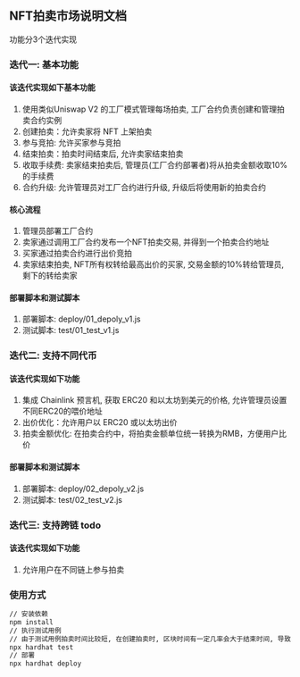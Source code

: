 ## NFT拍卖市场说明文档
功能分3个迭代实现
### 迭代一: 基本功能
#### 该迭代实现如下基本功能
1. 使用类似Uniswap V2 的工厂模式管理每场拍卖, 工厂合约负责创建和管理拍卖合约实例
1. 创建拍卖：允许卖家将 NFT 上架拍卖
1. 参与竞拍: 允许买家参与竞拍
1. 结束拍卖：拍卖时间结束后, 允许卖家结束拍卖
1. 收取手续费: 卖家结束拍卖后, 管理员(工厂合约部署者)将从拍卖金额收取10%的手续费
1. 合约升级: 允许管理员对工厂合约进行升级, 升级后将使用新的拍卖合约
#### 核心流程
1. 管理员部署工厂合约
1. 卖家通过调用工厂合约发布一个NFT拍卖交易, 并得到一个拍卖合约地址
1. 买家通过拍卖合约进行出价竞拍
1. 卖家结束拍卖, NFT所有权转给最高出价的买家, 交易金额的10%转给管理员, 剩下的转给卖家
#### 部署脚本和测试脚本
1. 部署脚本: deploy/01_depoly_v1.js
1. 测试脚本: test/01_test_v1.js

### 迭代二: 支持不同代币
#### 该迭代实现如下功能
1. 集成 Chainlink 预言机, 获取 ERC20 和以太坊到美元的价格, 允许管理员设置不同ERC20的喂价地址
1. 出价优化：允许用户以 ERC20 或以太坊出价
1. 拍卖金额优化: 在拍卖合约中，将拍卖金额单位统一转换为RMB，方便用户比价
#### 部署脚本和测试脚本
1. 部署脚本: deploy/02_depoly_v2.js
1. 测试脚本: test/02_test_v2.js

### 迭代三: 支持跨链 todo
#### 该迭代实现如下功能
1. 允许用户在不同链上参与拍卖

### 使用方式
```bash
// 安装依赖
npm install
// 执行测试用例
// 由于测试用例拍卖时间比较短, 在创建拍卖时, 区块时间有一定几率会大于结束时间, 导致报错"Invalid startTime and duration", 多执行几次即可
npx hardhat test
// 部署
npx hardhat deploy
```
